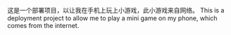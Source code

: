 这是一个部署项目，以让我在手机上玩上小游戏，此小游戏来自网络。
This is a deployment project to allow me to play a mini game on my phone, which comes from the internet.
